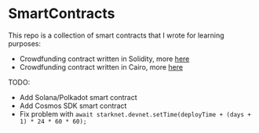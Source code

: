 # SmartContracts

This repo is a collection of smart contracts that I wrote for learning purposes:
- Crowdfunding contract written in Solidity, more [here](https://github.com/mikiw/SmartContracts/tree/main/crowdfunding/solidity%200.8.17)
- Crowdfunding contract written in Cairo, more [here](https://github.com/mikiw/SmartContracts/tree/main/crowdfunding/cairo%200.10.1)

TODO:
- Add Solana/Polkadot smart contract
- Add Cosmos SDK smart contract
- Fix problem with `await starknet.devnet.setTime(deployTime + (days + 1) * 24 * 60 * 60);`
